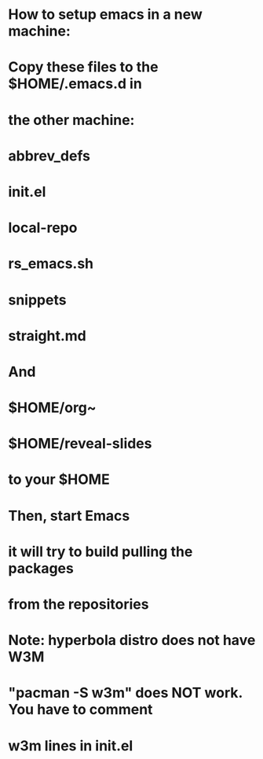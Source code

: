 
# How to setup emacs in a new machine:
# Copy these files to the $HOME/.emacs.d in
# the other machine:

# abbrev_defs
# init.el
# local-repo
# rs_emacs.sh
# snippets
# straight.md

# And

# $HOME/org~
# $HOME/reveal-slides
# to your $HOME

# Then, start Emacs
# it will try to build pulling the packages
# from the repositories
# Note: hyperbola distro does not have W3M
# "pacman -S w3m" does NOT work. You have to comment
# w3m lines in init.el

